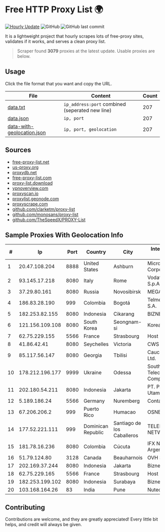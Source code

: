 
# Free HTTP Proxy List 🌍

[![Hourly Update](https://github.com/mertguvencli/http-proxy-list/actions/workflows/main.yml/badge.svg?branch=main)](https://github.com/mertguvencli/http-proxy-list/actions/workflows/main.yml)
![GitHub](https://img.shields.io/github/license/mertguvencli/http-proxy-list)
![GitHub last commit](https://img.shields.io/github/last-commit/mertguvencli/http-proxy-list)

It is a lightweight project that hourly scrapes lots of free-proxy sites, validates if it works, and serves a clean proxy list.


> Scraper found **3079** proxies at the latest update. Usable proxies are below.

## Usage

Click the file format that you want and copy the URL.


|File|Content|Count|
|----|-------|-----|
|[data.txt](https://raw.githubusercontent.com/mertguvencli/http-proxy-list/main/proxy-list/data.txt)|`ip_address:port` combined (seperated new line)|207|
|[data.json](https://raw.githubusercontent.com/mertguvencli/http-proxy-list/main/proxy-list/data.json)|`ip, port`|207|
|[data-with-geolocation.json](https://raw.githubusercontent.com/mertguvencli/http-proxy-list/main/proxy-list/data-with-geolocation.json)|`ip, port, geolocation`|207|

## Sources

* [free-proxy-list.net](https://free-proxy-list.net)
* [us-proxy.org](https://www.us-proxy.org)
* [proxydb.net](http://proxydb.net)
* [free-proxy-list.com](https://free-proxy-list.com/?page=&port=&type%5B%5D=http&type%5B%5D=https&up_time=0&search=Search)
* [proxy-list.download](https://www.proxy-list.download/HTTP)
* [vpnoverview.com](https://vpnoverview.com/privacy/anonymous-browsing/free-proxy-servers)
* [proxyscan.io](https://www.proxyscan.io)
* [proxylist.geonode.com](https://proxylist.geonode.com/api/proxy-list?limit=300&page=1&sort_by=lastChecked&sort_type=desc&protocols=http,https)
* [proxyscrape.com](https://api.proxyscrape.com/v2/?request=displayproxies&protocol=http&timeout=10000&country=all&ssl=all&anonymity=all)
* [github.com/clarketm/proxy-list](https://raw.githubusercontent.com/clarketm/proxy-list/master/proxy-list-raw.txt)
* [github.com/monosans/proxy-list](https://raw.githubusercontent.com/monosans/proxy-list/main/proxies/http.txt)
* [github.com/TheSpeedX/PROXY-List](https://raw.githubusercontent.com/TheSpeedX/PROXY-List/master/http.txt)


## Sample Proxies With Geolocation Info

|#|Ip|Port|Country|City|Internet Service Provider|
|-|--|----|-------|----|-------------------------|
|1|20.47.108.204|8888|United States|Ashburn|Microsoft Corporation|
|2|93.145.17.218|8080|Italy|Rome|Vodafone Italia S.p.A.|
|3|37.29.80.161|8080|Russia|Novosibirsk|MEGAFONSIB|
|4|186.83.28.190|999|Colombia|Bogotá|Telmex Colombia S.A.|
|5|182.253.82.155|8080|Indonesia|Cikarang|BIZNET|
|6|121.156.109.108|8080|South Korea|Seongnam-si|Korea Telecom|
|7|62.75.229.155|5566|France|Strasbourg|Host Europe GmbH|
|8|41.86.42.41|8080|Seychelles|Victoria|CWS DIB BUNDLE|
|9|85.117.56.147|8080|Georgia|Tbilisi|Caucasus Online Ltd.|
|10|178.212.196.177|9999|Ukraine|Odessa|Southern Telecommunication Company Ltd.|
|11|202.180.54.211|8080|Indonesia|Jakarta|PT. Panca Dewata Utama|
|12|5.189.186.24|5566|Germany|Nuremberg|Contabo GmbH|
|13|67.206.206.2|999|Puerto Rico|Humacao|OSNET Wireless|
|14|177.52.221.111|999|Dominican Republic|Santiago de los Caballeros|TELERY NETWORKS, S.R.L|
|15|181.78.16.236|8080|Colombia|Cúcuta|IFX Networks Argentina S.R.L|
|16|51.79.124.80|3128|Canada|Beauharnois|OVH SAS|
|17|202.169.37.244|8080|Indonesia|Jakarta|Biznet - PSN-NAP|
|18|62.75.229.165|5566|France|Strasbourg|Host Europe GmbH|
|19|182.253.199.102|8080|Indonesia|Surabaya|Biznet Networks|
|20|103.168.164.26|83|India|Pune|Nutech Broadband|



## Contributing

Contributions are welcome, and they are greatly appreciated! Every
little bit helps, and credit will always be given.


